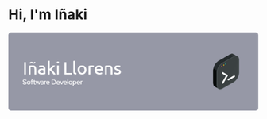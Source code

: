 # Hi, I'm Iñaki 

<img src="https://raw.githubusercontent.com/iinaki/iinaki/main/github-header-image (6).png" alt="banner that says Iñaki Llorens - software developer">
<!--
**iinaki/iinaki** is a ✨ _special_ ✨ repository because its `README.md` (this file) appears on your GitHub profile.

Here are some ideas to get you started:

- 🔭 I’m currently working on ...
- 🌱 I’m currently learning ...
- 👯 I’m looking to collaborate on ...
- 🤔 I’m looking for help with ...
- 💬 Ask me about ...
- 📫 How to reach me: ...
- 😄 Pronouns: ...
- ⚡ Fun fact: ...
-->

